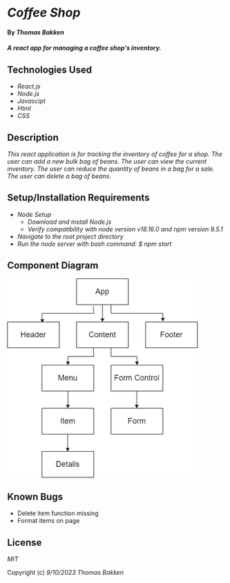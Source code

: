 # _Coffee Shop_

#### By _**Thomas Bakken**_

#### _A react app for managing a coffee shop's inventory._

## Technologies Used

* _React.js_
* _Node.js_
* _Javascipt_
* _Html_
* _CSS_

## Description

_This react application is for tracking the inventory of coffee for a shop. The user can add a new bulk bag of beans. The user can view the current inventory. The user can reduce the quantity of beans in a bag for a sale. The user can delete a bag of beans._

## Setup/Installation Requirements

* _Node Setup_
  * _Download and install Node.js_
  * _Verify compatibility with node version v18.16.0 and npm version 9.5.1_
* _Navigate to the root project directory_
* _Run the node server with bash command: $ npm start_

## Component Diagram

![Component Diagram](ComponentDiagram.png "Component Diagram")

## Known Bugs

* Delete item function missing
* Format items on page

## License

_MIT_

Copyright (c) _9/10/2023_ _Thomas Bakken_
